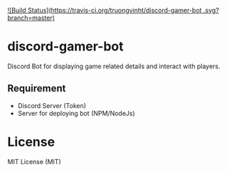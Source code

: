 [![Build Status](https://travis-ci.org/truongvinht/discord-gamer-bot
.svg?branch=master)](https://travis-ci.org/truongvinht/discord-gamer-bot)

# discord-gamer-bot
Discord Bot for displaying game related details and interact with players.

## Requirement
- Discord Server (Token)
- Server for deploying bot (NPM/NodeJs)



# License
MIT License (MIT)